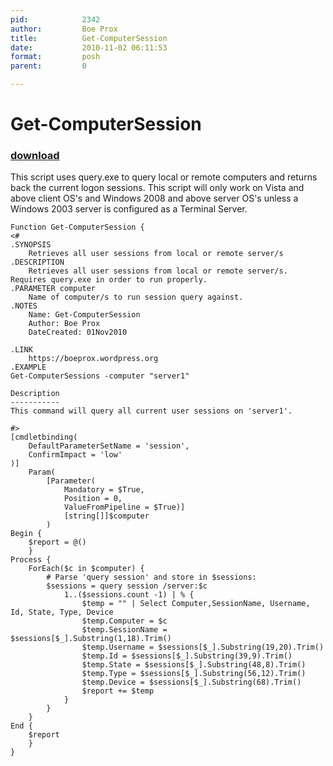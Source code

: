 ```yaml
---
pid:            2342
author:         Boe Prox
title:          Get-ComputerSession
date:           2010-11-02 06:11:53
format:         posh
parent:         0

---
```


# Get-ComputerSession

### [download](Scripts\2342.ps1)

This script uses query.exe to query local or remote computers and returns back the current logon sessions. This script will only work on Vista and above client OS's and Windows 2008 and above server OS's unless a Windows 2003 server is configured as a Terminal Server.



```posh
Function Get-ComputerSession {
<#  
.SYNOPSIS  
    Retrieves all user sessions from local or remote server/s
.DESCRIPTION
    Retrieves all user sessions from local or remote server/s. Requires query.exe in order to run properly.
.PARAMETER computer
    Name of computer/s to run session query against.              
.NOTES  
    Name: Get-ComputerSession
    Author: Boe Prox
    DateCreated: 01Nov2010 
           
.LINK  
    https://boeprox.wordpress.org
.EXAMPLE
Get-ComputerSessions -computer "server1"

Description
-----------
This command will query all current user sessions on 'server1'.    
       
#> 
[cmdletbinding(
	DefaultParameterSetName = 'session',
	ConfirmImpact = 'low'
)]
    Param(
        [Parameter(
            Mandatory = $True,
            Position = 0,
            ValueFromPipeline = $True)]
            [string[]]$computer
        )             
Begin {
    $report = @()
    }
Process { 
    ForEach($c in $computer) {
        # Parse 'query session' and store in $sessions: 
        $sessions = query session /server:$c
            1..($sessions.count -1) | % {
                $temp = "" | Select Computer,SessionName, Username, Id, State, Type, Device
                $temp.Computer = $c
                $temp.SessionName = $sessions[$_].Substring(1,18).Trim()
                $temp.Username = $sessions[$_].Substring(19,20).Trim()
                $temp.Id = $sessions[$_].Substring(39,9).Trim()
                $temp.State = $sessions[$_].Substring(48,8).Trim()
                $temp.Type = $sessions[$_].Substring(56,12).Trim()
                $temp.Device = $sessions[$_].Substring(68).Trim()
                $report += $temp
            } 
        }            
    }
End {            
    $report
    }
}
```
